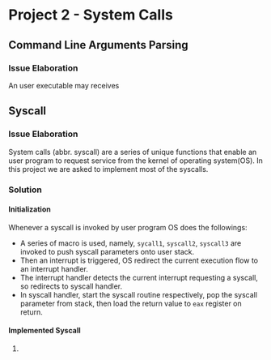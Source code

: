 # Project 2 - System Calls
## Command Line Arguments Parsing
### Issue Elaboration
An user executable may receives

## Syscall
### Issue Elaboration
System calls (abbr. syscall) are a series of unique functions that enable an
user program to request service from the kernel of operating system(OS). In
this project we are asked to implement most of the syscalls.

### Solution
#### Initialization
Whenever a syscall is invoked by user program OS does the followings:
- A series of macro is used, namely, `sycall1`, `syscall2`, `syscall3` are
invoked to push syscall parameters onto user stack.
- Then an interrupt is triggered, OS redirect the current execution flow to an
interrupt handler.
- The interrupt handler detects the current interrupt requesting a syscall, so
redirects to syscall handler.
- In syscall handler, start the syscall routine respectively, pop the syscall
parameter from stack, then load the return value to `eax` register on return.

#### Implemented Syscall
1. 
